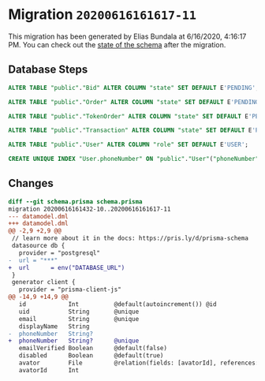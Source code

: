 # Migration `20200616161617-11`

This migration has been generated by Elias Bundala at 6/16/2020, 4:16:17 PM.
You can check out the [state of the schema](./schema.prisma) after the migration.

## Database Steps

```sql
ALTER TABLE "public"."Bid" ALTER COLUMN "state" SET DEFAULT E'PENDING';

ALTER TABLE "public"."Order" ALTER COLUMN "state" SET DEFAULT E'PENDING';

ALTER TABLE "public"."TokenOrder" ALTER COLUMN "state" SET DEFAULT E'PENDING';

ALTER TABLE "public"."Transaction" ALTER COLUMN "state" SET DEFAULT E'PENDING';

ALTER TABLE "public"."User" ALTER COLUMN "role" SET DEFAULT E'USER';

CREATE UNIQUE INDEX "User.phoneNumber" ON "public"."User"("phoneNumber")
```

## Changes

```diff
diff --git schema.prisma schema.prisma
migration 20200616161432-10..20200616161617-11
--- datamodel.dml
+++ datamodel.dml
@@ -2,9 +2,9 @@
 // learn more about it in the docs: https://pris.ly/d/prisma-schema
 datasource db {
   provider = "postgresql"
-  url = "***"
+  url      = env("DATABASE_URL")
 }
 generator client {
   provider = "prisma-client-js"
@@ -14,9 +14,9 @@
   id            Int          @default(autoincrement()) @id
   uid           String       @unique
   email         String       @unique
   displayName   String
-  phoneNumber   String?      
+  phoneNumber   String?      @unique
   emailVerified Boolean      @default(false)
   disabled      Boolean      @default(true)
   avator        File         @relation(fields: [avatorId], references: [id])
   avatorId      Int
```


